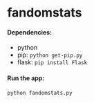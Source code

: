 fandomstats
===========

#### Dependencies:
* python
* pip: `python get-pip.py`
* flask: `pip install Flask`

#### Run the app:
```
python fandomstats.py
```
